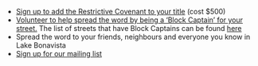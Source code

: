 
* [Sign up to add the Restrictive Covenant to your title](../faq#rcsign) (cost $500)
* [Volunteer to help spread the word by being a ‘Block Captain’ for your street.](../block) The list of streets that have Block Captains can be found [here](../contact#block)
* Spread the word to your friends, neighbours and everyone you know in Lake Bonavista
* [Sign up for our mailing list ](../mailinglist)
